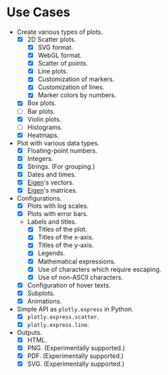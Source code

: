 # Use Cases

- Create various types of plots.
  - [x] 2D Scatter plots.
    - [x] SVG format.
    - [x] WebGL format.
    - [x] Scatter of points.
    - [x] Line plots.
    - [x] Customization of markers.
    - [x] Customization of lines.
    - [x] Marker colors by numbers.
  - [x] Box plots.
  - [ ] Bar plots.
  - [x] Violin plots.
  - [ ] Histograms.
  - [x] Heatmaps.
- Plot with various data types.
  - [x] Floating-point numbers.
  - [x] Integers.
  - [x] Strings. (For grouping.)
  - [x] Dates and times.
  - [x] [Eigen](https://gitlab.com/libeigen/eigen)'s vectors.
  - [x] [Eigen](https://gitlab.com/libeigen/eigen)'s matrices.
- Configurations.
  - [x] Plots with log scales.
  - [x] Plots with error bars.
  - Labels and titles.
    - [x] Titles of the plot.
    - [x] Titles of the x-axis.
    - [x] Titles of the y-axis.
    - [x] Legends.
    - [x] Mathematical expressions.
    - [x] Use of characters which require escaping.
    - [x] Use of non-ASCII characters.
  - [x] Configuration of hover texts.
  - [x] Subplots.
  - [x] Animations.
- Simple API as `plotly.express` in Python.
  - [x] `plotly.express.scatter`.
  - [x] `plotly.express.line`.
- Outputs.
  - [x] HTML.
  - [x] PNG. (Experimentally supported.)
  - [x] PDF. (Experimentally supported.)
  - [x] SVG. (Experimentally supported.)
